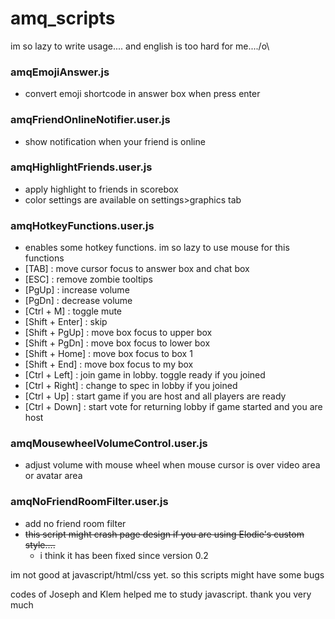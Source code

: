# amq_scripts

im so lazy to write usage.... and english is too hard for me..../o\

### amqEmojiAnswer.js
- convert emoji shortcode in answer box when press enter

### amqFriendOnlineNotifier.user.js
- show notification when your friend is online

### amqHighlightFriends.user.js
- apply highlight to friends in scorebox
- color settings are available on settings>graphics tab

### amqHotkeyFunctions.user.js
- enables some hotkey functions. im so lazy to use mouse for this functions
- [TAB] : move cursor focus to answer box and chat box
- [ESC] : remove zombie tooltips
- [PgUp] : increase volume
- [PgDn] : decrease volume
- [Ctrl + M] : toggle mute
- [Shift + Enter] : skip
- [Shift + PgUp] : move box focus to upper box
- [Shift + PgDn] : move box focus to lower box
- [Shift + Home] : move box focus to box 1
- [Shift + End] : move box focus to my box
- [Ctrl + Left] : join game in lobby. toggle ready if you joined
- [Ctrl + Right] : change to spec in lobby if you joined
- [Ctrl + Up] : start game if you are host and all players are ready
- [Ctrl + Down] : start vote for returning lobby if game started and you are host

### amqMousewheelVolumeControl.user.js
- adjust volume with mouse wheel when mouse cursor is over video area or avatar area

### amqNoFriendRoomFilter.user.js
- add no friend room filter
- ~~this script might crash page design if you are using Elodie's custom style....~~
  + i think it has been fixed since version 0.2


im not good at javascript/html/css yet. so this scripts might have some bugs

codes of Joseph and Klem helped me to study javascript. thank you very much
